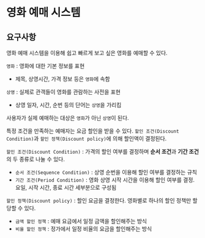 # 영화 예매 시스템

## 요구사항

영화 예매 시스템을 이용해 쉽고 빠르게 보고 싶은 영화를 예매할 수 있다.

`영화` : 영화에 대한 기본 정보를 표현
- 제목, 상영시간, 가격 정보 등은 `영화`에 속함

`상영` : 실제로 관객들이 영화를 관람하는 사전을 표현
- 상영 일자, 시간, 순번 등의 단어는 `상영`을 가리킴

사용자가 실제 예매하는 대상은 `영화`가 아닌 `상영`이 된다.

특정 조건을 만족하는 예매자는 요금 할인을 받을 수 있다.
`할인 조건(Discount Condition)`과 `할인 정책(Discount policy)`에 의해 할인액이 결정된다.

`할인 조건(Discount Condition)` : 가격의 할인 여부를 결정하며 **순서 조건**과 **기간 조건**의 두 종류로 나눌 수 있다.    
- `순서 조건(Sequence Condition)` : 상영 순번을 이용해 할인 여부를 결정하는 규칙
- `기간 조건(Period Condition)` : 영화 상영 시작 시간을 이용해 할인 여부를 결정. 요일, 시작 시간, 종료 시간 세부분으로 구성됨

`할인 정책(Discount policy)` : 할인 요금을 결정한다. 영화별로 하나의 할인 정책만 할당할 수 있다. 
- `금액 할인 정책` : 예매 요금에서 일정 금액을 할인해주는 방식
- `비율 할인 정책` : 정가에서 일정 비율의 요금을 할인해주는 방식

